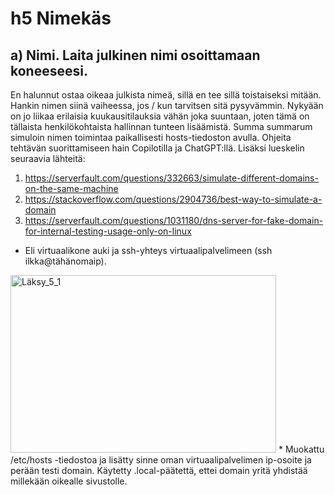 # h5 Nimekäs

## a) Nimi. Laita julkinen nimi osoittamaan koneeseesi.

En halunnut ostaa oikeaa julkista nimeä, sillä en tee sillä toistaiseksi mitään. Hankin nimen siinä vaiheessa, jos / kun tarvitsen sitä pysyvämmin. Nykyään on jo liikaa erilaisia kuukausitilauksia vähän joka suuntaan, joten tämä on tällaista henkilökohtaista hallinnan tunteen lisäämistä. Summa summarum simuloin nimen toimintaa paikallisesti hosts-tiedoston avulla. Ohjeita tehtävän suorittamiseen hain Copilotilla ja ChatGPT:llä. Lisäksi lueskelin seuraavia lähteitä:

1. https://serverfault.com/questions/332663/simulate-different-domains-on-the-same-machine
2. https://stackoverflow.com/questions/2904736/best-way-to-simulate-a-domain
3. https://serverfault.com/questions/1031180/dns-server-for-fake-domain-for-internal-testing-usage-only-on-linux

* Eli virtuaalikone auki ja ssh-yhteys virtuaalipalvelimeen (ssh ilkka@tähänomaip).
  
<img width="425" height="284" alt="Läksy_5_1" src="https://github.com/user-attachments/assets/28641f6f-f31b-4df8-80a3-af25db89a978" />
* Muokattu /etc/hosts -tiedostoa ja lisätty sinne oman virtuaalipalvelimen ip-osoite ja perään testi domain. Käytetty .local-päätettä, ettei domain yritä yhdistää millekään oikealle sivustolle.
